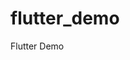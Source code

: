 <!--
 * @Author: wufengliang 44823912@qq.com
 * @Date: 2023-04-20 10:48:05
 * @LastEditTime: 2023-04-20 10:48:17
 * @Description: 
-->
# flutter_demo
Flutter Demo 
